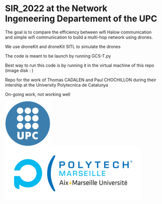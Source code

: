 # SIR_2022 at the Network Ingeneering Departement of the UPC 

The goal is to compare the efficiency between wifi Halow communication and simple wifi communication to build a multi-hop network using drones.



We use droneKit and droneKit SITL to simulate the drones 

The code is meant to be launch by running GCS-T.py

Best way to run this code is by running it in the virtual machine of this repo (image disk : )

Repo for the work of Thomas CADALEN and Paul CHOCHILLON during their intership at the University Polytecnica de Catalunya 




On-going work, not working well 

<a href="https://www.upc.edu/en"><img src="https://github.com/ThomasCdln/SIR_2022/blob/4c60a2bdb55a00e7e470eadb8bddc0189484c948/images/logo_upc.png" width=150 align=left /><a href="https://polytech.univ-amu.fr/"><img src="https://github.com/ThomasCdln/SIR_2022/blob/64e1d623ef57af6fbaae856be829bfed9ab05bec/images/logo_PM.png" width=450 align=right/></a>


